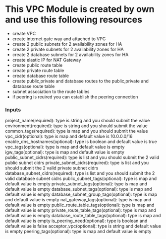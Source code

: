 # This  VPC Module is created by own and use this following resources
* create VPC
* create internet gate way and attached to VPC
* create 2 public subnets for 2 availability zones for HA
* create 2 private subnets for 2 availability zones for HA
* create 2 database subnets for 2 availability zones for HA
* create elastic IP for NAT Gateway
* create public route table
* create private route table
* create database route table
* create public,private and database routes to the public,private and database route table
* subnet association to the route tables
* if peering is reuired you can establish the peering connection

### Inputs
project_name(required): type is string and you should submit the value
environment(required): type is string and you should submit the value
common_tags(required): type is map and you should submit the value
vpc_cidr(optional): type is map and default value is 10.0.0.0/16
enable_dns_hostnames(optional): type is boolean and default value is true
vpc_tags(optional): type is map and default value is empty
igw_tags(optional): type is map and default value is empty
public_subnet_cidrs(required): type is list and you should submit the 2 valid public subnet cidrs
private_subnet_cidrs(required): type is list and you should submit the 2 valid private subnet cidrs
database_subnet_cidrs(required): type is list and you should submit the 2 valid database subnet cidrs
public_subnet_tags(optional): type is map and default value is empty
private_subnet_tags(optional): type is map and default value is empty
database_subnet_tags(optional): type is map and default value is empty
database_subnet_group_tags(optional): type is map and default value is empty
nat_gateway_tags(optional): type is map and default value is empty
public_route_table_tags(optional): type is map and default value is empty
private_route_table_tags(optional): type is map and default value is empty
database_route_table_tags(optional): type is map and default value is empty
is_peering_need(optional): type is boolean and default value is false
acceptor_vpc(optional): type is string and default value is empty
peering_tags(optional): type is map and default value is empty